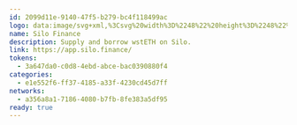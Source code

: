 ```yaml
---
id: 2099d11e-9140-47f5-b279-bc4f118499ac
logo: data:image/svg+xml,%3Csvg%20width%3D%2248%22%20height%3D%2248%22%20viewBox%3D%220%200%2048%2048%22%20fill%3D%22none%22%20xmlns%3D%22http%3A%2F%2Fwww.w3.org%2F2000%2Fsvg%22%3E%0A%3Cpath%20d%3D%22M24%2048C37.2548%2048%2048%2037.2548%2048%2024C48%2010.7452%2037.2548%200%2024%200C10.7452%200%200%2010.7452%200%2024C0%2037.2548%2010.7452%2048%2024%2048Z%22%20fill%3D%22black%22%2F%3E%0A%3Cpath%20d%3D%22M26.7857%2021.4902V9.14282H19.7709C17.4447%209.14282%2015.2138%2010.0722%2013.5689%2011.7266C11.9241%2013.3809%2011%2015.6247%2011%2017.9643C11%2020.3038%2011.9241%2022.5476%2013.5689%2024.2019C15.2138%2025.8563%2017.4447%2026.7857%2019.7709%2026.7857H21.5238V21.4736L26.7857%2021.4902Z%22%20fill%3D%22white%22%2F%3E%0A%3Cpath%20d%3D%22M28.2308%2021.2142H26.475V26.5263H21.2142V38.8571H28.2308C30.5566%2038.8571%2032.787%2037.9277%2034.4315%2036.2734C36.0761%2034.619%2036.9999%2032.3752%2036.9999%2030.0357C36.9999%2027.6961%2036.0761%2025.4523%2034.4315%2023.798C32.787%2022.1436%2030.5566%2021.2142%2028.2308%2021.2142Z%22%20fill%3D%22white%22%2F%3E%0A%3C%2Fsvg%3E%0A
name: Silo Finance
description: Supply and borrow wstETH on Silo.
link: https://app.silo.finance/
tokens:
  - 3a647da0-c0d8-4ebd-abce-bac0390880f4
categories:
  - e1e552f6-ff37-4185-a33f-4230cd45d7ff
networks:
  - a356a8a1-7186-4080-b7fb-8fe383a5df95
ready: true
---
```

